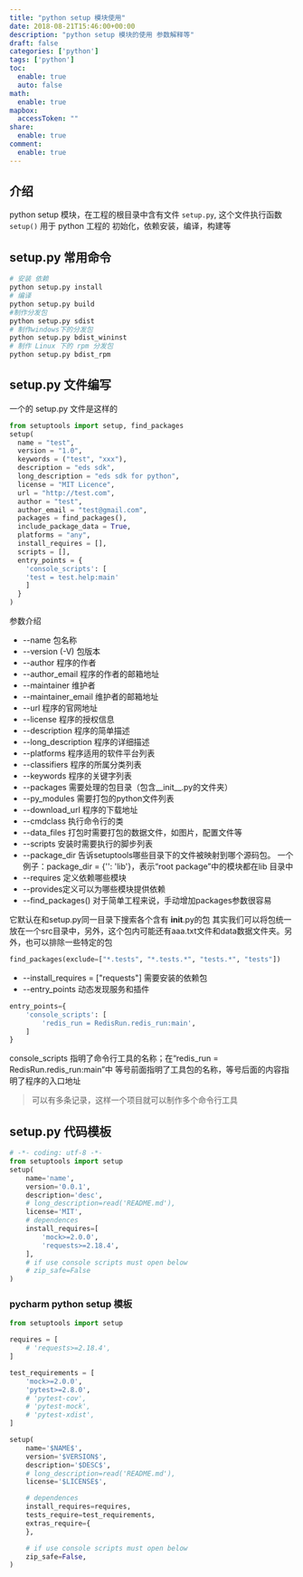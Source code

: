 ```yaml
---
title: "python setup 模块使用"
date: 2018-08-21T15:46:00+00:00
description: "python setup 模块的使用 参数解释等"
draft: false
categories: ['python']
tags: ['python']
toc:
  enable: true
  auto: false
math:
  enable: true
mapbox:
  accessToken: ""
share:
  enable: true
comment:
  enable: true
---
```


## 介绍

python setup 模块，在工程的根目录中含有文件 `setup.py`, 这个文件执行函数 `setup()`
用于 python 工程的 初始化，依赖安装，编译，构建等

## setup.py 常用命令

```sh
# 安装 依赖
python setup.py install
# 编译
python setup.py build
#制作分发包
python setup.py sdist
# 制作windows下的分发包
python setup.py bdist_wininst
# 制作 Linux 下的 rpm 分发包
python setup.py bdist_rpm
```

## setup.py 文件编写

一个的 setup.py 文件是这样的

```python
from setuptools import setup, find_packages
setup(
  name = "test",
  version = "1.0",
  keywords = ("test", "xxx"),
  description = "eds sdk",
  long_description = "eds sdk for python",
  license = "MIT Licence",
  url = "http://test.com",
  author = "test",
  author_email = "test@gmail.com",
  packages = find_packages(),
  include_package_data = True,
  platforms = "any",
  install_requires = [],
  scripts = [],
  entry_points = {
    'console_scripts': [
    'test = test.help:main'
    ]
  }
)
```

参数介绍

- --name 包名称
- --version (-V) 包版本
- --author 程序的作者
- --author_email 程序的作者的邮箱地址
- --maintainer 维护者
- --maintainer_email 维护者的邮箱地址
- --url 程序的官网地址
- --license 程序的授权信息
- --description 程序的简单描述
- --long_description 程序的详细描述
- --platforms 程序适用的软件平台列表
- --classifiers 程序的所属分类列表
- --keywords 程序的关键字列表
- --packages 需要处理的包目录（包含__init__.py的文件夹）
- --py_modules 需要打包的python文件列表
- --download_url 程序的下载地址
- --cmdclass 执行命令行的类
- --data_files 打包时需要打包的数据文件，如图片，配置文件等
- --scripts 安装时需要执行的脚步列表
- --package_dir 告诉setuptools哪些目录下的文件被映射到哪个源码包。
一个例子：package_dir = {'': 'lib'}，表示“root package”中的模块都在lib 目录中
- --requires 定义依赖哪些模块
- --provides定义可以为哪些模块提供依赖
- --find_packages() 对于简单工程来说，手动增加packages参数很容易

它默认在和setup.py同一目录下搜索各个含有 __init__.py的包
其实我们可以将包统一放在一个src目录中，另外，这个包内可能还有aaa.txt文件和data数据文件夹。另外，也可以排除一些特定的包

```python
find_packages(exclude=["*.tests", "*.tests.*", "tests.*", "tests"])
```

- --install_requires = ["requests"] 需要安装的依赖包
- --entry_points 动态发现服务和插件

```python
entry_points={
    'console_scripts': [
        'redis_run = RedisRun.redis_run:main',
    ]
}
```

console_scripts 指明了命令行工具的名称；在“redis_run = RedisRun.redis_run:main”中
等号前面指明了工具包的名称，等号后面的内容指明了程序的入口地址

> 可以有多条记录，这样一个项目就可以制作多个命令行工具

## setup.py 代码模板

```python
# -*- coding: utf-8 -*-
from setuptools import setup
setup(
    name='name',
    version='0.0.1',
    description='desc',
    # long_description=read('README.md'),
    license='MIT',
    # dependences
    install_requires=[
        'mock>=2.0.0',
        'requests>=2.18.4',
    ],
    # if use console scripts must open below
    # zip_safe=False
)
```

### pycharm python setup 模板

```python
from setuptools import setup

requires = [
    # 'requests>=2.18.4',
]

test_requirements = [
    'mock>=2.0.0',
    'pytest>=2.8.0',
    # 'pytest-cov',
    # 'pytest-mock',
    # 'pytest-xdist',
]

setup(
    name='$NAME$',
    version='$VERSION$',
    description='$DESC$',
    # long_description=read('README.md'),
    license='$LICENSE$',

    # dependences
    install_requires=requires,
    tests_require=test_requirements,
    extras_require={
    },

    # if use console scripts must open below
    zip_safe=False,
)
```
